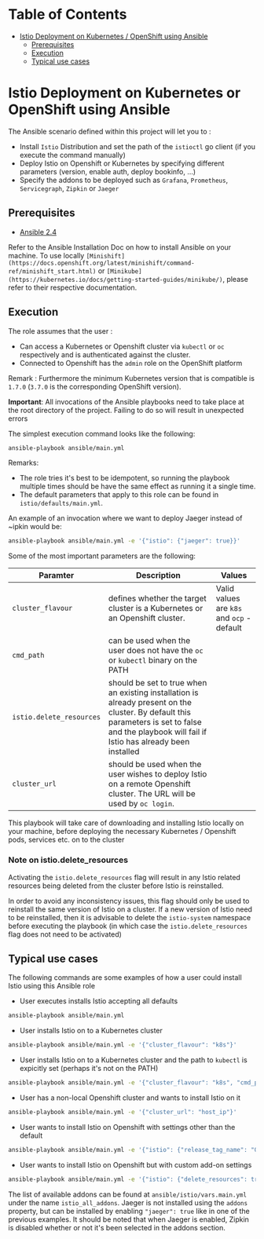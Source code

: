 Table of Contents
=================

   * [Istio Deployment on Kubernetes / OpenShift using Ansible](#istio-deployment-on-kubernetes-or-openshift-using-ansible)
      * [Prerequisites](#prerequisites)
      * [Execution](#execution)
      * [Typical use cases](#typical-use-cases)

# Istio Deployment on Kubernetes or OpenShift using Ansible

The Ansible scenario defined within this project will let you to : 

- Install `Istio` Distribution and set the path of the `istioctl` go client (if you execute the command manually)
- Deploy Istio on Openshift or Kubernetes by specifying different parameters (version, enable auth, deploy bookinfo, ...)
- Specify the addons to be deployed such as `Grafana`, `Prometheus`, `Servicegraph`, `Zipkin` or `Jaeger`

## Prerequisites

- [Ansible 2.4](http://docs.ansible.com/ansible/latest/intro_installation.html)

Refer to the Ansible Installation Doc on how to install Ansible on your machine.
To use locally `[Minishift](https://docs.openshift.org/latest/minishift/command-ref/minishift_start.html)` or `[Minikube](https://kubernetes.io/docs/getting-started-guides/minikube/)`, please refer to their respective documentation. 

## Execution

The role assumes that the user :
- Can access a Kubernetes or Openshift cluster via `kubectl` or `oc` respectively and is authenticated against the cluster. 
- Connected to Openshift has the `admin` role on the OpenShift platform

Remark : Furthermore the minimum Kubernetes version that is compatible is `1.7.0` (`3.7.0` is the corresponding OpenShift version).   

**Important**: All invocations of the Ansible playbooks need to take place at the root directory of the project.
Failing to do so will result in unexpected errors 

The simplest execution command looks like the following:
 
```bash
ansible-playbook ansible/main.yml
```

Remarks:
- The role tries it's best to be idempotent, so running the playbook multiple times should be have the same effect as running it a single time.   
- The default parameters that apply to this role can be found in `istio/defaults/main.yml`.

An example of an invocation where we want to deploy Jaeger instead of ~ipkin would be:
```bash
ansible-playbook ansible/main.yml -e '{"istio": {"jaeger": true}}'
```

Some of the most important parameters are the following:

| Paramter | Description | Values |
| --- | --- | --- |
| `cluster_flavour` | defines whether the target cluster is a Kubernetes or an Openshift cluster. | Valid values are `k8s` and `ocp` - default
| `cmd_path` | can be used when the user does not have the `oc` or `kubectl` binary on the PATH |  
| `istio.delete_resources` | should be set to true when an existing installation is already present on the cluster. By default this parameters is set to false and the playbook will fail if Istio has already been installed | 
| `cluster_url` | should be used when the user wishes to deploy Istio on a remote Openshift cluster. The URL will be used by `oc login`. | 

This playbook will take care of downloading and installing Istio locally on your machine, before deploying the necessary Kubernetes / Openshift
pods, services etc. on to the cluster

### Note on istio.delete_resources

Activating the `istio.delete_resources` flag will result in any Istio related resources being deleted from the cluster before Istio is reinstalled.

In order to avoid any inconsistency issues, this flag should only be used to reinstall the same version of Istio on a cluster. If a new version
of Istio need to be reinstalled, then it is advisable to delete the `istio-system` namespace before executing the playbook (in which case the 
`istio.delete_resources` flag does not need to be activated)  

## Typical use cases

The following commands are some examples of how a user could install Istio using this Ansible role

- User executes installs Istio accepting all defaults
```bash
ansible-playbook ansible/main.yml
```

- User installs Istio on to a Kubernetes cluster 
```bash
ansible-playbook ansible/main.yml -e '{"cluster_flavour": "k8s"}' 
```

- User installs Istio on to a Kubernetes cluster and the path to `kubectl` is expicitly set (perhaps it's not on the PATH)
```bash
ansible-playbook ansible/main.yml -e '{"cluster_flavour": "k8s", "cmd_path": "~/kubectl"}' 
```

- User has a non-local Openshift cluster and wants to install Istio on it
```bash
ansible-playbook ansible/main.yml -e '{"cluster_url": "host_ip"}'
```

- User wants to install Istio on Openshift with settings other than the default
```bash
ansible-playbook ansible/main.yml -e '{"istio": {"release_tag_name": "0.4.0", "auth": true, "jaeger": true, "delete_resources": true}}'
```

- User wants to install Istio on Openshift but with custom add-on settings
```bash
ansible-playbook ansible/main.yml -e '{"istio": {"delete_resources": true, "addons": ["grafana", "prometheus"]}}'
```

The list of available addons can be found at `ansible/istio/vars.main.yml` under the name `istio_all_addons`.
Jaeger is not installed using the `addons` property, but can be installed by enabling `"jaeger": true` like in one of the previous examples.
It should be noted that when Jaeger is enabled, Zipkin is disabled whether or not it's been selected in the addons section.